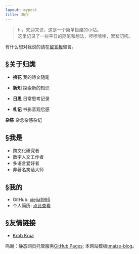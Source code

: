 ```yaml
---
layout: mypost
title: 简介
---
```


> hi，欢迎来访，这是一个简单搭建的小站。  
> 这里记录了一些平日的随笔和想法，啰啰嗦嗦，絮絮叨叨。

有什么想对我说的请在[留言板](chat.html)留言。

## §关于归类

- **拾花**    我的诗文随笔

- **新知**    探索新的知识

- **日思**    日常思考记录

- **札记**    书影音观后感

**杂陈**    杂念杂感杂记


## §我是

- 跨文化研究者
- 数字人文工作者
- 多语言爱好者
- 非著名笑话大师

## §我的

- GitHub: [xiejia1995](https://github.com/xiejia1995)
- 个人简历: [点此查看](https://xiejia1995.github.io/)
  
## §友情链接
- [Krob Krua](https://boundarytest.wordpress.com/)  
  
    
    
    
鸣谢：静态网页托管服务[GitHub Pages](https://github.com/pages); 本网站模板[tmaize-blog](https://github.com/TMaize/tmaize-blog)。
